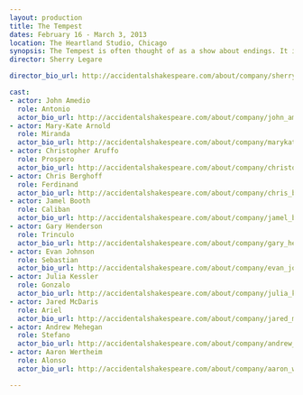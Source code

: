 ```yaml
---
layout: production
title: The Tempest
dates: February 16 - March 3, 2013
location: The Heartland Studio, Chicago
synopsis: The Tempest is often thought of as a show about endings. It is one of Shakespeare’s last plays and it does deal  with  mortality  and  loss  of  power.  But  it  is  also  a  show  about  beginnings,  the  kind  that  you only get by shucking off the burden of the past and finding freedom in the future. This Alchemy Punk version came about after the founders of The Accidental Shakespeare Company took in a showing of Julie Taymor’s film version of the play
director: Sherry Legare

director_bio_url: http://accidentalshakespeare.com/about/company/sherry_legare

cast:
- actor: John Amedio
  role: Antonio
  actor_bio_url: http://accidentalshakespeare.com/about/company/john_amedio
- actor: Mary-Kate Arnold
  role: Miranda
  actor_bio_url: http://accidentalshakespeare.com/about/company/marykate_arnold
- actor: Christopher Aruffo
  role: Prospero
  actor_bio_url: http://accidentalshakespeare.com/about/company/christopher_aruffo
- actor: Chris Berghoff
  role: Ferdinand
  actor_bio_url: http://accidentalshakespeare.com/about/company/chris_berghoff
- actor: Jamel Booth
  role: Caliban
  actor_bio_url: http://accidentalshakespeare.com/about/company/jamel_booth
- actor: Gary Henderson
  role: Trinculo
  actor_bio_url: http://accidentalshakespeare.com/about/company/gary_henderson
- actor: Evan Johnson
  role: Sebastian
  actor_bio_url: http://accidentalshakespeare.com/about/company/evan_johnson
- actor: Julia Kessler
  role: Gonzalo
  actor_bio_url: http://accidentalshakespeare.com/about/company/julia_kessler
- actor: Jared McDaris
  role: Ariel
  actor_bio_url: http://accidentalshakespeare.com/about/company/jared_mcdaris
- actor: Andrew Mehegan
  role: Stefano
  actor_bio_url: http://accidentalshakespeare.com/about/company/andrew_mehegan
- actor: Aaron Wertheim
  role: Alonso
  actor_bio_url: http://accidentalshakespeare.com/about/company/aaron_wertheim

---
```

